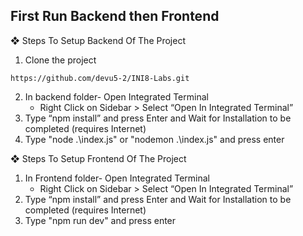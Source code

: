 ## First Run Backend then Frontend 

❖ Steps To Setup Backend Of The Project

1. Clone the project
```
https://github.com/devu5-2/INI8-Labs.git
```
2. In backend folder- Open Integrated Terminal
    - Right Click on Sidebar > Select “Open In Integrated Terminal”
3. Type “npm install” and press Enter and Wait for Installation to be completed (requires Internet)
4. Type "node .\index.js" or "nodemon .\index.js" and press enter


❖ Steps To Setup Frontend Of The Project

1. In Frontend folder- Open Integrated Terminal
    - Right Click on Sidebar > Select “Open In Integrated Terminal”
2. Type “npm install” and press Enter and Wait for Installation to be completed (requires Internet)
3. Type "npm run dev" and press enter
